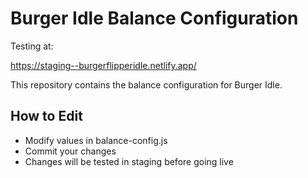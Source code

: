 # Burger Idle Balance Configuration

Testing at:

https://staging--burgerflipperidle.netlify.app/

This repository contains the balance configuration for Burger Idle.

## How to Edit
- Modify values in balance-config.js
- Commit your changes
- Changes will be tested in staging before going live
